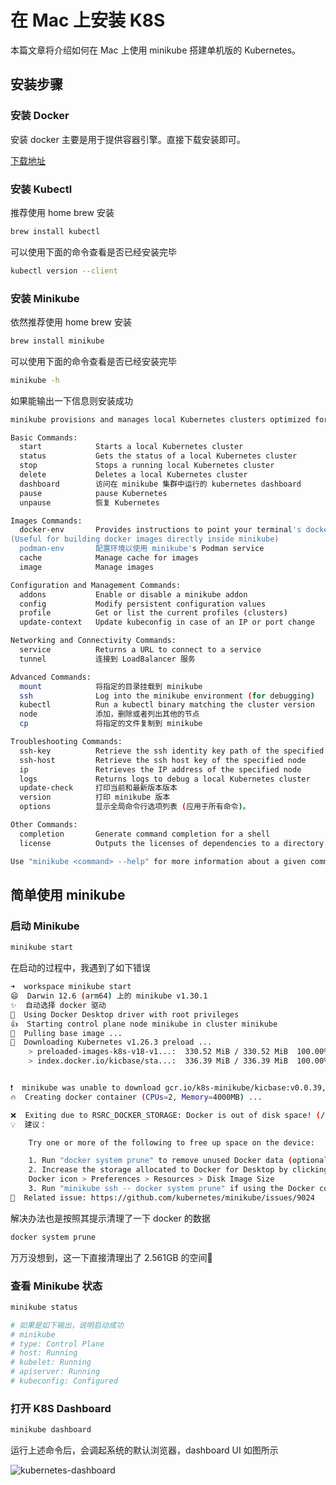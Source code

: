 # 在 Mac 上安装 K8S


本篇文章将介绍如何在 Mac 上使用 minikube 搭建单机版的 Kubernetes。

## 安装步骤
### 安装 Docker 

安装 docker 主要是用于提供容器引擎。直接下载安装即可。

[下载地址](https://www.docker.com/products/docker-desktop/)

### 安装 Kubectl

推荐使用 home brew 安装

```bash
brew install kubectl
```

可以使用下面的命令查看是否已经安装完毕

```bash
kubectl version --client
```

### 安装 Minikube

依然推荐使用 home brew 安装

```bash
brew install minikube 
```

可以使用下面的命令查看是否已经安装完毕

```bash
minikube -h
```

如果能输出一下信息则安装成功

```bash
minikube provisions and manages local Kubernetes clusters optimized for development workflows.

Basic Commands:
  start            Starts a local Kubernetes cluster
  status           Gets the status of a local Kubernetes cluster
  stop             Stops a running local Kubernetes cluster
  delete           Deletes a local Kubernetes cluster
  dashboard        访问在 minikube 集群中运行的 kubernetes dashboard
  pause            pause Kubernetes
  unpause          恢复 Kubernetes

Images Commands:
  docker-env       Provides instructions to point your terminal's docker-cli to the Docker Engine inside minikube.
(Useful for building docker images directly inside minikube)
  podman-env       配置环境以使用 minikube's Podman service
  cache            Manage cache for images
  image            Manage images

Configuration and Management Commands:
  addons           Enable or disable a minikube addon
  config           Modify persistent configuration values
  profile          Get or list the current profiles (clusters)
  update-context   Update kubeconfig in case of an IP or port change

Networking and Connectivity Commands:
  service          Returns a URL to connect to a service
  tunnel           连接到 LoadBalancer 服务

Advanced Commands:
  mount            将指定的目录挂载到 minikube
  ssh              Log into the minikube environment (for debugging)
  kubectl          Run a kubectl binary matching the cluster version
  node             添加，删除或者列出其他的节点
  cp               将指定的文件复制到 minikube

Troubleshooting Commands:
  ssh-key          Retrieve the ssh identity key path of the specified node
  ssh-host         Retrieve the ssh host key of the specified node
  ip               Retrieves the IP address of the specified node
  logs             Returns logs to debug a local Kubernetes cluster
  update-check     打印当前和最新版本版本
  version          打印 minikube 版本
  options          显示全局命令行选项列表 (应用于所有命令)。

Other Commands:
  completion       Generate command completion for a shell
  license          Outputs the licenses of dependencies to a directory

Use "minikube <command> --help" for more information about a given command.
```
## 简单使用 minikube

### 启动 Minikube

```bash
minikube start
```

在启动的过程中，我遇到了如下错误

```bash
➜  workspace minikube start
😄  Darwin 12.6 (arm64) 上的 minikube v1.30.1
✨  自动选择 docker 驱动
📌  Using Docker Desktop driver with root privileges
👍  Starting control plane node minikube in cluster minikube
🚜  Pulling base image ...
💾  Downloading Kubernetes v1.26.3 preload ...
    > preloaded-images-k8s-v18-v1...:  330.52 MiB / 330.52 MiB  100.00% 6.16 Mi
    > index.docker.io/kicbase/sta...:  336.39 MiB / 336.39 MiB  100.00% 3.35 Mi


❗  minikube was unable to download gcr.io/k8s-minikube/kicbase:v0.0.39, but successfully downloaded docker.io/kicbase/stable:v0.0.39 as a fallback image
🔥  Creating docker container (CPUs=2, Memory=4000MB) ...

❌  Exiting due to RSRC_DOCKER_STORAGE: Docker is out of disk space! (/var is at 100% of capacity). You can pass '--force' to skip this check.
💡  建议：

    Try one or more of the following to free up space on the device:

    1. Run "docker system prune" to remove unused Docker data (optionally with "-a")
    2. Increase the storage allocated to Docker for Desktop by clicking on:
    Docker icon > Preferences > Resources > Disk Image Size
    3. Run "minikube ssh -- docker system prune" if using the Docker container runtime
🍿  Related issue: https://github.com/kubernetes/minikube/issues/9024
```

解决办法也是按照其提示清理了一下 docker 的数据

```bash
docker system prune
```

万万没想到，这一下直接清理出了 2.561GB 的空间🐶

### 查看 Minikube 状态

```bash
minikube status

# 如果是如下输出，说明启动成功
# minikube
# type: Control Plane
# host: Running
# kubelet: Running
# apiserver: Running
# kubeconfig: Configured
```

### 打开 K8S Dashboard

```bash
minikube dashboard
```

运行上述命令后，会调起系统的默认浏览器，dashboard UI 如图所示

![kubernetes-dashboard](/fufeng/images/kubernetes-dashboard.png)


